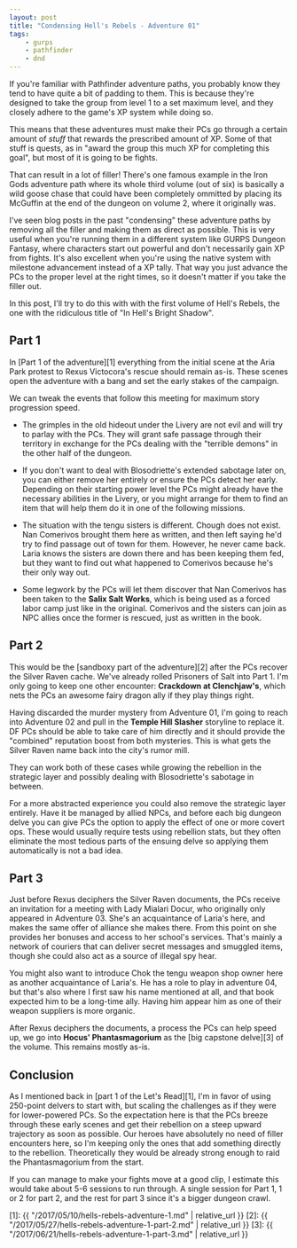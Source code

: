 ```yaml
---
layout: post
title: "Condensing Hell's Rebels - Adventure 01"
tags:
    - gurps
    - pathfinder
    - dnd
---
```


If you're familiar with Pathfinder adventure paths, you probably know they tend
to have quite a bit of padding to them. This is because they're designed to take
the group from level 1 to a set maximum level, and they closely adhere to the
game's XP system while doing so.

This means that these adventures must make their PCs go through a certain amount
of _stuff_ that rewards the prescribed amount of XP. Some of that stuff is
quests, as in "award the group this much XP for completing this goal", but most
of it is going to be fights.

That can result in a lot of filler! There's one famous example in the Iron Gods
adventure path where its whole third volume (out of six) is basically a wild
goose chase that could have been completely ommitted by placing its McGuffin at
the end of the dungeon on volume 2, where it originally was.

I've seen blog posts in the past "condensing" these adventure paths by removing
all the filler and making them as direct as possible. This is very useful when
you're running them in a different system like GURPS Dungeon Fantasy, where
characters start out powerful and don't necessarily gain XP from fights. It's
also excellent when you're using the native system with milestone advancement
instead of a XP tally. That way you just advance the PCs to the proper level at
the right times, so it doesn't matter if you take the filler out.

In this post, I'll try to do this with with the first volume of Hell's Rebels,
the one with the ridiculous title of "In Hell's Bright Shadow".

## Part 1

In [Part 1 of the adventure][1] everything from the initial scene at the Aria
Park protest to Rexus Victocora's rescue should remain as-is. These scenes open
the adventure with a bang and set the early stakes of the campaign.

We can tweak the events that follow this meeting for maximum story progression
speed.

- The grimples in the old hideout under the Livery are not evil and will try to
  parlay with the PCs. They will grant safe passage through their territory in
  exchange for the PCs dealing with the "terrible demons" in the other half of
  the dungeon.

- If you don't want to deal with Blosodriette's extended sabotage later on, you
  can either remove her entirely or ensure the PCs detect her early. Depending
  on their starting power level the PCs might already have the necessary
  abilities in the Livery, or you might arrange for them to find an item that
  will help them do it in one of the following missions.

- The situation with the tengu sisters is different. Chough does not exist. Nan
  Comerivos brought them here as written, and then left saying he'd try to find
  passage out of town for them. However, he never came back. Laria knows the
  sisters are down there and has been keeping them fed, but they want to find
  out what happened to Comerivos because he's their only way out.

- Some legwork by the PCs will let them discover that Nan Comerivos has been
  taken to the **Salix Salt Works**, which is being used as a forced labor camp
  just like in the original. Comerivos and the sisters can join as NPC allies
  once the former is rescued, just as written in the book.


## Part 2

This would be the [sandboxy part of the adventure][2] after the PCs recover the
Silver Raven cache. We've already rolled Prisoners of Salt into Part 1. I'm only
going to keep one other encounter: **Crackdown at Clenchjaw's**, which nets the
PCs an awesome fairy dragon ally if they play things right.

Having discarded the murder mystery from Adventure 01, I'm going to reach into
Adventure 02 and pull in the **Temple Hill Slasher** storyline to replace it. DF
PCs should be able to take care of him directly and it should provide the
"combined" reputation boost from both mysteries. This is what gets the Silver
Raven name back into the city's rumor mill.

They can work both of these cases while growing the rebellion in the strategic
layer and possibly dealing with Blosodriette's sabotage in between.

For a more abstracted experience you could also remove the strategic layer
entirely. Have it be managed by allied NPCs, and before each big dungeon delve
you can give PCs the option to apply the effect of one or more covert ops. These
would usually require tests using rebellion stats, but they often eliminate the
most tedious parts of the ensuing delve so applying them automatically is not a
bad idea.

## Part 3

Just before Rexus deciphers the Silver Raven documents, the PCs receive an
invitation for a meeting with Lady Mialari Docur, who originally only appeared
in Adventure 03. She's an acquaintance of Laria's here, and makes the same offer
of alliance she makes there. From this point on she provides her bonuses and
access to her school's services. That's mainly a network of couriers that can
deliver secret messages and smuggled items, though she could also act as a
source of illegal spy hear.

You might also want to introduce Chok the tengu weapon shop owner here as
another acquaintance of Laria's. He has a role to play in adventure 04, but
that's also where I first saw his name mentioned at all, and that book expected
him to be a long-time ally. Having him appear him as one of their weapon
suppliers is more organic.

After Rexus deciphers the documents, a process the PCs can help speed up, we go
into **Hocus' Phantasmagorium** as the [big capstone delve][3] of the
volume. This remains mostly as-is.

## Conclusion

As I mentioned back in [part 1 of the Let's Read][1], I'm in favor of using
250-point delvers to start with, but scaling the challenges as if they were for
lower-powered PCs. So the expectation here is that the PCs breeze through these
early scenes and get their rebellion on a steep upward trajectory as soon as
possible. Our heroes have absolutely no need of filler encounters here, so I'm
keeping only the ones that add something directly to the
rebellion. Theoretically they would be already strong enough to raid the
Phantasmagorium from the start.

If you can manage to make your fights move at a good clip, I estimate this would
take about 5-6 sessions to run through. A single session for Part 1, 1 or 2 for
part 2, and the rest for part 3 since it's a bigger dungeon crawl.


[1]: {{ "/2017/05/10/hells-rebels-adventure-1.md" | relative_url }}
[2]: {{ "/2017/05/27/hells-rebels-adventure-1-part-2.md" | relative_url }}
[3]: {{ "/2017/06/21/hells-rebels-adventure-1-part-3.md" | relative_url }}
